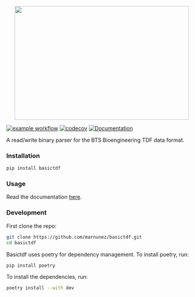 <p align="center">
  <img width="460" height="300" src="logo.svg">
</p>

[![example workflow](https://github.com/marnunez/basictdf/actions/workflows/test.yml/badge.svg)](https://github.com/marnunez/basictdf/actions/workflows/test.yml)
[![codecov](https://codecov.io/gh/marnunez/basictdf/branch/master/graph/badge.svg?token=7BP5TOHNBF)](https://codecov.io/gh/marnunez/basictdf)
[![Documentation](https://img.shields.io/badge/docs-view%20online-brightgreen)](https://marnunez.github.io/basictdf/basictdf/)

A read/write binary parser for the BTS Bioengineering TDF data format.

### Installation

```bash
pip install basictdf
```

### Usage

Read the documentation [here](https://marnunez.github.io/basictdf/basictdf/).

### Development

First clone the repo:

```bash
git clone https://github.com/marnunez/basictdf.git
cd basictdf
```

Basictdf uses poetry for dependency management. To install poetry, run:

```bash
pip install poetry
```

To install the dependencies, run:

```bash
poetry install --with dev
```
